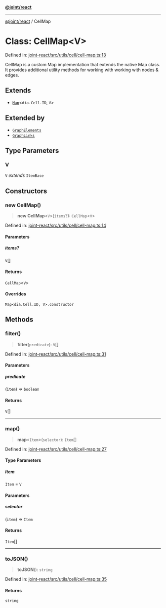 [**@joint/react**](../README.md)

***

[@joint/react](../README.md) / CellMap

# Class: CellMap\<V\>

Defined in: [joint-react/src/utils/cell/cell-map.ts:13](https://github.com/samuelgja/joint/blob/main/packages/joint-react/src/utils/cell/cell-map.ts#L13)

CellMap is a custom Map implementation that extends the native Map class.
It provides additional utility methods for working with working with nodes & edges.

## Extends

- [`Map`](https://developer.mozilla.org/docs/Web/JavaScript/Reference/Global_Objects/Map)\<`dia.Cell.ID`, `V`\>

## Extended by

- [`GraphElements`](GraphElements.md)
- [`GraphLinks`](GraphLinks.md)

## Type Parameters

### V

`V` *extends* `ItemBase`

## Constructors

### new CellMap()

> **new CellMap**\<`V`\>(`items`?): `CellMap`\<`V`\>

Defined in: [joint-react/src/utils/cell/cell-map.ts:14](https://github.com/samuelgja/joint/blob/main/packages/joint-react/src/utils/cell/cell-map.ts#L14)

#### Parameters

##### items?

`V`[]

#### Returns

`CellMap`\<`V`\>

#### Overrides

`Map<dia.Cell.ID, V>.constructor`

## Methods

### filter()

> **filter**(`predicate`): `V`[]

Defined in: [joint-react/src/utils/cell/cell-map.ts:31](https://github.com/samuelgja/joint/blob/main/packages/joint-react/src/utils/cell/cell-map.ts#L31)

#### Parameters

##### predicate

(`item`) => `boolean`

#### Returns

`V`[]

***

### map()

> **map**\<`Item`\>(`selector`): `Item`[]

Defined in: [joint-react/src/utils/cell/cell-map.ts:27](https://github.com/samuelgja/joint/blob/main/packages/joint-react/src/utils/cell/cell-map.ts#L27)

#### Type Parameters

##### Item

`Item` = `V`

#### Parameters

##### selector

(`item`) => `Item`

#### Returns

`Item`[]

***

### toJSON()

> **toJSON**(): `string`

Defined in: [joint-react/src/utils/cell/cell-map.ts:35](https://github.com/samuelgja/joint/blob/main/packages/joint-react/src/utils/cell/cell-map.ts#L35)

#### Returns

`string`
